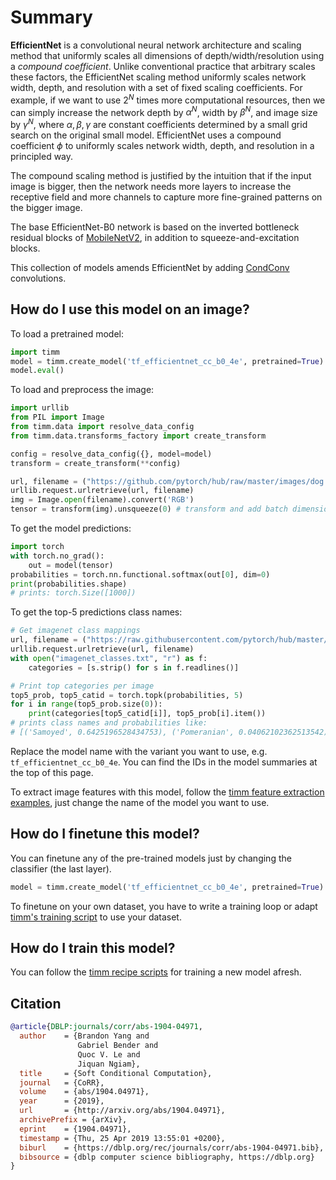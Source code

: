# Summary

**EfficientNet** is a convolutional neural network architecture and scaling method that uniformly scales all dimensions of depth/width/resolution using a *compound coefficient*. Unlike conventional practice that arbitrary scales  these factors, the EfficientNet scaling method uniformly scales network width, depth, and resolution with a set of fixed scaling coefficients. For example, if we want to use $2^N$ times more computational resources, then we can simply increase the network depth by $\alpha ^ N$,  width by $\beta ^ N$, and image size by $\gamma ^ N$, where $\alpha, \beta, \gamma$ are constant coefficients determined by a small grid search on the original small model. EfficientNet uses a compound coefficient $\phi$ to uniformly scales network width, depth, and resolution in a  principled way.

The compound scaling method is justified by the intuition that if the input image is bigger, then the network needs more layers to increase the receptive field and more channels to capture more fine-grained patterns on the bigger image.

The base EfficientNet-B0 network is based on the inverted bottleneck residual blocks of [MobileNetV2](https://paperswithcode.com/method/mobilenetv2), in addition to squeeze-and-excitation blocks.

This collection of models amends EfficientNet by adding [CondConv](https://paperswithcode.com/method/condconv) convolutions.

## How do I use this model on an image?
To load a pretrained model:

```python
import timm
model = timm.create_model('tf_efficientnet_cc_b0_4e', pretrained=True)
model.eval()
```

To load and preprocess the image:
```python 
import urllib
from PIL import Image
from timm.data import resolve_data_config
from timm.data.transforms_factory import create_transform

config = resolve_data_config({}, model=model)
transform = create_transform(**config)

url, filename = ("https://github.com/pytorch/hub/raw/master/images/dog.jpg", "dog.jpg")
urllib.request.urlretrieve(url, filename)
img = Image.open(filename).convert('RGB')
tensor = transform(img).unsqueeze(0) # transform and add batch dimension
```

To get the model predictions:
```python
import torch
with torch.no_grad():
    out = model(tensor)
probabilities = torch.nn.functional.softmax(out[0], dim=0)
print(probabilities.shape)
# prints: torch.Size([1000])
```

To get the top-5 predictions class names:
```python
# Get imagenet class mappings
url, filename = ("https://raw.githubusercontent.com/pytorch/hub/master/imagenet_classes.txt", "imagenet_classes.txt")
urllib.request.urlretrieve(url, filename) 
with open("imagenet_classes.txt", "r") as f:
    categories = [s.strip() for s in f.readlines()]

# Print top categories per image
top5_prob, top5_catid = torch.topk(probabilities, 5)
for i in range(top5_prob.size(0)):
    print(categories[top5_catid[i]], top5_prob[i].item())
# prints class names and probabilities like:
# [('Samoyed', 0.6425196528434753), ('Pomeranian', 0.04062102362513542), ('keeshond', 0.03186424449086189), ('white wolf', 0.01739676296710968), ('Eskimo dog', 0.011717947199940681)]
```

Replace the model name with the variant you want to use, e.g. `tf_efficientnet_cc_b0_4e`. You can find the IDs in the model summaries at the top of this page.

To extract image features with this model, follow the [timm feature extraction examples](https://rwightman.github.io/pytorch-image-models/feature_extraction/), just change the name of the model you want to use.

## How do I finetune this model?
You can finetune any of the pre-trained models just by changing the classifier (the last layer).
```python
model = timm.create_model('tf_efficientnet_cc_b0_4e', pretrained=True).reset_classifier(NUM_FINETUNE_CLASSES)
```
To finetune on your own dataset, you have to write a training loop or adapt [timm's training
script](https://github.com/rwightman/pytorch-image-models/blob/master/train.py) to use your dataset.

## How do I train this model?

You can follow the [timm recipe scripts](https://rwightman.github.io/pytorch-image-models/scripts/) for training a new model afresh.

## Citation

```BibTeX
@article{DBLP:journals/corr/abs-1904-04971,
  author    = {Brandon Yang and
               Gabriel Bender and
               Quoc V. Le and
               Jiquan Ngiam},
  title     = {Soft Conditional Computation},
  journal   = {CoRR},
  volume    = {abs/1904.04971},
  year      = {2019},
  url       = {http://arxiv.org/abs/1904.04971},
  archivePrefix = {arXiv},
  eprint    = {1904.04971},
  timestamp = {Thu, 25 Apr 2019 13:55:01 +0200},
  biburl    = {https://dblp.org/rec/journals/corr/abs-1904-04971.bib},
  bibsource = {dblp computer science bibliography, https://dblp.org}
}
```

<!--
Type: model-index
Collections:
- Name: TF EfficientNet CondConv
  Paper:
    Title: 'CondConv: Conditionally Parameterized Convolutions for Efficient Inference'
    URL: https://paperswithcode.com/paper/soft-conditional-computation
Models:
- Name: tf_efficientnet_cc_b0_4e
  In Collection: TF EfficientNet CondConv
  Metadata:
    FLOPs: 224153788
    Parameters: 13310000
    File Size: 53490940
    Architecture:
    - 1x1 Convolution
    - Average Pooling
    - Batch Normalization
    - CondConv
    - Convolution
    - Dense Connections
    - Dropout
    - Inverted Residual Block
    - Squeeze-and-Excitation Block
    - Swish
    Tasks:
    - Image Classification
    Training Techniques:
    - AutoAugment
    - Label Smoothing
    - RMSProp
    - Stochastic Depth
    - Weight Decay
    Training Data:
    - ImageNet
    ID: tf_efficientnet_cc_b0_4e
    LR: 0.256
    Epochs: 350
    Crop Pct: '0.875'
    Momentum: 0.9
    Batch Size: 2048
    Image Size: '224'
    Weight Decay: 1.0e-05
    Interpolation: bicubic
    RMSProp Decay: 0.9
    Label Smoothing: 0.1
    BatchNorm Momentum: 0.99
  Code: https://github.com/rwightman/pytorch-image-models/blob/9a25fdf3ad0414b4d66da443fe60ae0aa14edc84/timm/models/efficientnet.py#L1561
  Weights: https://github.com/rwightman/pytorch-image-models/releases/download/v0.1-weights/tf_efficientnet_cc_b0_4e-4362b6b2.pth
  Results:
  - Task: Image Classification
    Dataset: ImageNet
    Metrics:
      Top 1 Accuracy: 77.32%
      Top 5 Accuracy: 93.32%
- Name: tf_efficientnet_cc_b0_8e
  In Collection: TF EfficientNet CondConv
  Metadata:
    FLOPs: 224158524
    Parameters: 24010000
    File Size: 96287616
    Architecture:
    - 1x1 Convolution
    - Average Pooling
    - Batch Normalization
    - CondConv
    - Convolution
    - Dense Connections
    - Dropout
    - Inverted Residual Block
    - Squeeze-and-Excitation Block
    - Swish
    Tasks:
    - Image Classification
    Training Techniques:
    - AutoAugment
    - Label Smoothing
    - RMSProp
    - Stochastic Depth
    - Weight Decay
    Training Data:
    - ImageNet
    ID: tf_efficientnet_cc_b0_8e
    LR: 0.256
    Epochs: 350
    Crop Pct: '0.875'
    Momentum: 0.9
    Batch Size: 2048
    Image Size: '224'
    Weight Decay: 1.0e-05
    Interpolation: bicubic
    RMSProp Decay: 0.9
    Label Smoothing: 0.1
    BatchNorm Momentum: 0.99
  Code: https://github.com/rwightman/pytorch-image-models/blob/9a25fdf3ad0414b4d66da443fe60ae0aa14edc84/timm/models/efficientnet.py#L1572
  Weights: https://github.com/rwightman/pytorch-image-models/releases/download/v0.1-weights/tf_efficientnet_cc_b0_8e-66184a25.pth
  Results:
  - Task: Image Classification
    Dataset: ImageNet
    Metrics:
      Top 1 Accuracy: 77.91%
      Top 5 Accuracy: 93.65%
- Name: tf_efficientnet_cc_b1_8e
  In Collection: TF EfficientNet CondConv
  Metadata:
    FLOPs: 370427824
    Parameters: 39720000
    File Size: 159206198
    Architecture:
    - 1x1 Convolution
    - Average Pooling
    - Batch Normalization
    - CondConv
    - Convolution
    - Dense Connections
    - Dropout
    - Inverted Residual Block
    - Squeeze-and-Excitation Block
    - Swish
    Tasks:
    - Image Classification
    Training Techniques:
    - AutoAugment
    - Label Smoothing
    - RMSProp
    - Stochastic Depth
    - Weight Decay
    Training Data:
    - ImageNet
    ID: tf_efficientnet_cc_b1_8e
    LR: 0.256
    Epochs: 350
    Crop Pct: '0.882'
    Momentum: 0.9
    Batch Size: 2048
    Image Size: '240'
    Weight Decay: 1.0e-05
    Interpolation: bicubic
    RMSProp Decay: 0.9
    Label Smoothing: 0.1
    BatchNorm Momentum: 0.99
  Code: https://github.com/rwightman/pytorch-image-models/blob/9a25fdf3ad0414b4d66da443fe60ae0aa14edc84/timm/models/efficientnet.py#L1584
  Weights: https://github.com/rwightman/pytorch-image-models/releases/download/v0.1-weights/tf_efficientnet_cc_b1_8e-f7c79ae1.pth
  Results:
  - Task: Image Classification
    Dataset: ImageNet
    Metrics:
      Top 1 Accuracy: 79.33%
      Top 5 Accuracy: 94.37%
-->